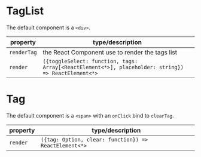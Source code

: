 # TagList

The default component is a `<div>`.

| property     | type/description                                                                                    |
|--------------|-----------------------------------------------------------------------------------------------------|
| `renderTag`  | the React Component use to render the tags list                                                     |
| `render`     | `({toggleSelect: function, tags: Array[<ReactElement<*>], placeholder: string}) => ReactElement<*>` |

# Tag

The default component is a `<span>` with an `onClick` bind to `clearTag`.

| property  | type/description                                      |
|-----------|-------------------------------------------------------|
| `render`  | `({tag: Option, clear: function}) => ReactElement<*>` |